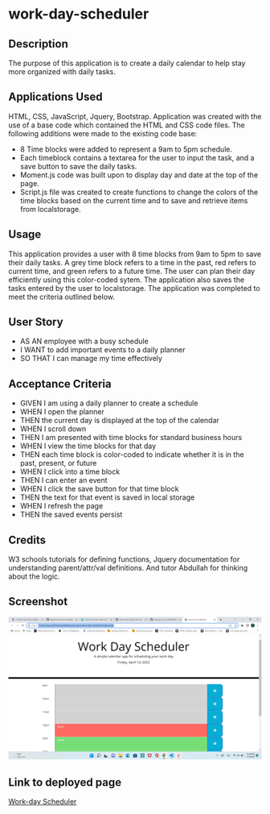 # work-day-scheduler
## Description

The purpose of this application is to create a daily calendar to help stay more organized with daily tasks.

## Applications Used

HTML, CSS, JavaScript, Jquery, Bootstrap. Application was created with the use of a base code which contained the HTML and CSS code files. The following additions were made to the existing code base:
* 8 Time blocks were added to represent a 9am to 5pm schedule.
* Each timeblock contains a textarea for the user to input the task, and a save button to save the daily tasks.
* Moment.js code was built upon to display day and date at the top of the page.
* Script.js file was created to create functions to change the colors of the time blocks based on the current time and to save and retrieve items from localstorage.

## Usage

This application provides a user with 8 time blocks from 9am to 5pm to save their daily tasks. A grey time block refers to a time in the past, red refers to current time, and green refers to a future time. The user can plan their day efficiently using this color-coded sytem. The application also saves the tasks entered by the user to localstorage. The application was completed to meet the criteria outlined below.

## User Story

* AS AN employee with a busy schedule
* I WANT to add important events to a daily planner
* SO THAT I can manage my time effectively


## Acceptance Criteria

* GIVEN I am using a daily planner to create a schedule
* WHEN I open the planner
* THEN the current day is displayed at the top of the calendar
* WHEN I scroll down
* THEN I am presented with time blocks for standard business hours
* WHEN I view the time blocks for that day
* THEN each time block is color-coded to indicate whether it is in the past, present, or future
* WHEN I click into a time block
* THEN I can enter an event
* WHEN I click the save button for that time block
* THEN the text for that event is saved in local storage
* WHEN I refresh the page
* THEN the saved events persist

## Credits

W3 schools tutorials for defining functions, Jquery documentation for understanding parent/attr/val definitions. And tutor Abdullah for thinking about the logic.

## Screenshot

![alt="Screenshot of Landing Page"](./assets/images/screenshot.png)

## Link to deployed page

[Work-day Scheduler]( https://cpriyam90.github.io/work-day-scheduler/)
